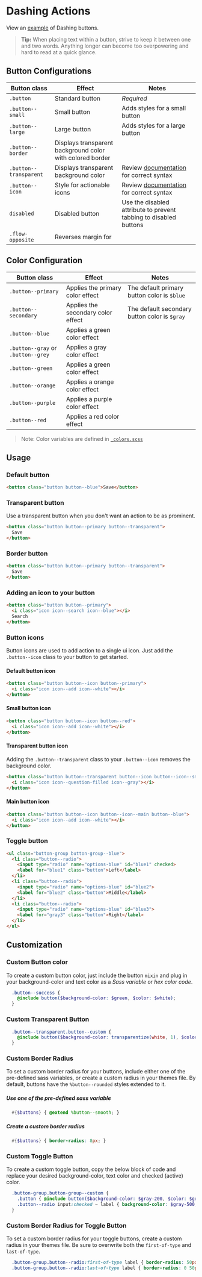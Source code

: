 # Dashing Actions
View an [example](http://dashframework.github.io/dashing/sass/modules/actions/example.html) of Dashing buttons.

> **Tip:** When placing text within a button, strive to keep it between one and two words. Anything longer can become too overpowering and hard to read at a quick glance.

## Button Configurations
| Button class               | Effect               | Notes               |
|----------------------------|----------------------|---------------------|
| `.button` | Standard button | *Required* |
| `.button--small` | Small button | Adds styles for a small button |
| `.button--large` | Large button | Adds styles for a large button |
| `.button--border` | Displays transparent background color with colored border | |
| `.button--transparent` | Displays transparent background color | Review [documentation](https://github.com/dashframework/dashing/tree/develop/sass/modules/actions#transparent-button) for correct syntax |
| `.button--icon` | Style for actionable icons | Review [documentation](https://github.com/dashframework/dashing/tree/develop/sass/modules/actions#button-icons) for correct syntax |
| `disabled` | Disabled button | Use the disabled attribute to prevent tabbing to disabled buttons |
| `.flow-opposite` | Reverses margin for  ||

## Color Configuration
| Button class               | Effect               | Notes               |
|----------------------------|----------------------|---------------------|
| `.button--primary` | Applies the primary color effect | The default primary button color is `$blue` |
| `.button--secondary` | Applies the secondary color effect | The default secondary button color is `$gray` |
| `.button--blue` | Applies a green color effect | |
| `.button--gray` or `.button--grey`| Applies a gray color effect | |
| `.button--green` | Applies a green color effect | |
| `.button--orange` | Applies a orange color effect | |
| `.button--purple` | Applies a purple color effect | |
| `.button--red` | Applies a red color effect | |

> Note: Color variables are defined in [`_colors.scss`](../../base/colors)

## Usage

### Default button

```html
<button class="button button--blue">Save</button>
```

### Transparent button

Use a transparent button when you don't want an action to be as prominent.

```html
<button class="button button--primary button--transparent">
  Save
</button>
```

### Border button

```html
<button class="button button--primary button--transparent">
  Save
</button>
```

### Adding an icon to your button

```html
<button class="button button--primary">
  <i class="icon icon--search icon--blue"></i>
  Search
</button>
```

### Button icons

Button icons are used to add action to a single ui icon. Just add the `.button--icon` class to your button to get started.

#### Default button icon

```html
<button class="button button--icon button--primary">
  <i class="icon icon--add icon--white"></i>
</button>
```

#### Small button icon

```html
<button class="button button--icon button--red">
  <i class="icon icon--add icon--white"></i>
</button>
```

#### Transparent button icon

Adding the `.button--transparent` class to your `.button--icon` removes the background color.

```html
<button class="button button--transparent button--icon button--icon--small">
  <i class="icon icon--question-filled icon--gray"></i>
</button>
```

#### Main button icon

```html
<button class="button button--icon button--icon--main button--blue">
  <i class="icon icon--add icon--white"></i>
</button>
```

### Toggle button

```html
<ul class="button-group button-group--blue">
  <li class="button--radio">
    <input type="radio" name="options-blue" id="blue1" checked>
    <label for="blue1" class="button">Left</label>
  </li>
  <li class="button--radio">
    <input type="radio" name="options-blue" id="blue2">
    <label for="blue2" class="button">Middle</label>
  </li>
  <li class="button--radio">
    <input type="radio" name="options-blue" id="blue3">
    <label for="gray3" class="button">Right</label>
  </li>
</ul>
```

## Customization

### Custom Button color
To create a custom button color, just include the button `mixin` and plug in your background-color and text color as a *Sass variable* or *hex color code*.

```scss
  .button--success {
    @include button($background-color: $green, $color: $white);
  }
```

### Custom Transparent Button

```scss
  .button--transparent.button--custom {
    @include button($background-color: transparentize(white, 1), $color: $gray-600c);
  }
```

### Custom Border Radius
To set a custom border radius for your buttons, include either one of the pre-defined sass variables, or create a custom radius in your themes file. By default, buttons have the `%button--rounded` styles extended to it.

##### Use one of the pre-defined sass variable
```scss
  #{$buttons} { @extend %button--smooth; }
```

##### Create a custom border radius
```scss
  #{$buttons} { border-radius: 8px; }
```

### Custom Toggle Button
To create a custom toggle button, copy the below block of code and replace your desired background-color, text color and checked (active) color.

```scss
  .button-group.button-group--custom {
    .button { @include button($background-color: $gray-200, $color: $gray-900); }
    .button--radio input:checked ~ label { background-color: $gray-500; color: $white; }
  }
```

### Custom Border Radius for Toggle Button
To set a custom border radius for your toggle buttons, create a custom radius in your themes file. Be sure to overwrite both the `first-of-type` and `last-of-type`.

```scss
  .button-group.button--radio:first-of-type label { border-radius: 50px 0 0 50px; }
  .button-group.button--radio:last-of-type label { border-radius: 0 50px 50px 0; }
```
